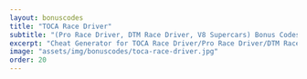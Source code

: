 ```yaml
---
layout: bonuscodes
title: "TOCA Race Driver"
subtitle: "(Pro Race Driver, DTM Race Driver, V8 Supercars) Bonus Codes"
excerpt: "Cheat Generator for TOCA Race Driver/Pro Race Driver/DTM Race Driver/V8 Supercars."
image: "assets/img/bonuscodes/toca-race-driver.jpg"
order: 20
---
```


<script type="text/python">
from browser import ajax, bind, document, html
from generators import rd1

@bind('#cheat-gen-form', 'submit')
def onGenerate(ev):
    data = ajax.form_data(ev.target)

    accessCode = int(data.get('access-code'))
    plainCheats = rd1.getAlternateCodes()
    cheatCodes = ['All cars', 'All tracks', 'Realistic handling', 'Realistic damage', 'All championships', 'All Pro Challenges',
                    'Different handling', 'Invincible cars', 'Unlock credits']

    outputBlock = document['output-window']
    outputs = outputBlock.select_one('output')
    outputBlock.style.display = 'block'
    outputs.clear()

    def gen():
        for index, cheat in enumerate(cheatCodes):
            cryptedCode = rd1.generateCode(accessCode, index)
            if cryptedCode:
                plainCode = plainCheats.get(index)
                if plainCode:
                    cryptedCode += '&nbsp;/&nbsp;' + plainCode
                yield cheat, cryptedCode
    outputs <= html.DL(html.DIV(html.DT(term + ':') + ' ' + html.DD(code)) for term, code in gen())

document['access-code'].min = 1
document['access-code'].max = rd1.ACCESS_CODE_MAX
</script>
